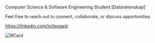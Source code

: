 Computer Science & Software Engineering Student [Datavetenskap]

Feel free to reach out to connect, collaborate, or discuss opportunities

https://linkedin.com/in/leogast

![RCard](https://github.com/leogast/leogast/assets/87450778/702beec3-023d-4330-89f3-eee6ead815c4)
 
<!--
**leogast/leogast** is a ✨ _special_ ✨ repository because its `README.md` (this file) appears on your GitHub profile.

Here are some ideas to get you started:

- 🔭 I’m currently working on ...
- 🌱 I’m currently learning ...
- 👯 I’m looking to collaborate on ...
- 🤔 I’m looking for help with ...
- 💬 Ask me about ...
- 📫 How to reach me: ...
- 😄 Pronouns: ...
- ⚡ Fun fact: ...
-->
